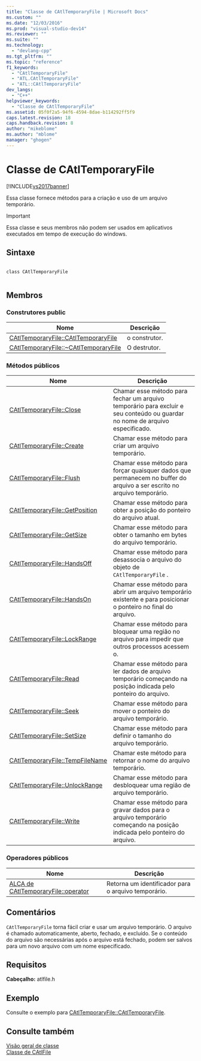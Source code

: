 ```yaml
---
title: "Classe de CAtlTemporaryFile | Microsoft Docs"
ms.custom: ""
ms.date: "12/03/2016"
ms.prod: "visual-studio-dev14"
ms.reviewer: ""
ms.suite: ""
ms.technology: 
  - "devlang-cpp"
ms.tgt_pltfrm: ""
ms.topic: "reference"
f1_keywords: 
  - "CAtlTemporaryFile"
  - "ATL.CAtlTemporaryFile"
  - "ATL::CAtlTemporaryFile"
dev_langs: 
  - "C++"
helpviewer_keywords: 
  - "Classe de CAtlTemporaryFile"
ms.assetid: 05f0f2a5-94f6-4594-8dae-b114292ff5f9
caps.latest.revision: 18
caps.handback.revision: 8
author: "mikeblome"
ms.author: "mblome"
manager: "ghogen"
---
```

# Classe de CAtlTemporaryFile
[!INCLUDE[vs2017banner](../../assembler/inline/includes/vs2017banner.md)]

Essa classe fornece métodos para a criação e uso de um arquivo temporário.  
  
> [!IMPORTANT]
>  Essa classe e seus membros não podem ser usados em aplicativos executados em tempo de execução do windows.  
  
## Sintaxe  
  
```  
  
class CAtlTemporaryFile  
  
```  
  
## Membros  
  
### Construtores public  
  
|Nome|Descrição|  
|----------|---------------|  
|[CAtlTemporaryFile::CAtlTemporaryFile](../Topic/CAtlTemporaryFile::CAtlTemporaryFile.md)|o construtor.|  
|[CAtlTemporaryFile::~CAtlTemporaryFile](../Topic/CAtlTemporaryFile::~CAtlTemporaryFile.md)|O destrutor.|  
  
### Métodos públicos  
  
|Nome|Descrição|  
|----------|---------------|  
|[CAtlTemporaryFile::Close](../Topic/CAtlTemporaryFile::Close.md)|Chamar esse método para fechar um arquivo temporário para excluir e seu conteúdo ou guardar no nome de arquivo especificado.|  
|[CAtlTemporaryFile::Create](../Topic/CAtlTemporaryFile::Create.md)|Chamar esse método para criar um arquivo temporário.|  
|[CAtlTemporaryFile::Flush](../Topic/CAtlTemporaryFile::Flush.md)|Chamar esse método para forçar quaisquer dados que permanecem no buffer do arquivo a ser escrito no arquivo temporário.|  
|[CAtlTemporaryFile::GetPosition](../Topic/CAtlTemporaryFile::GetPosition.md)|Chamar esse método para obter a posição do ponteiro do arquivo atual.|  
|[CAtlTemporaryFile::GetSize](../Topic/CAtlTemporaryFile::GetSize.md)|Chamar esse método para obter o tamanho em bytes do arquivo temporário.|  
|[CAtlTemporaryFile::HandsOff](../Topic/CAtlTemporaryFile::HandsOff.md)|Chamar esse método para desassocia o arquivo do objeto de `CAtlTemporaryFile` .|  
|[CAtlTemporaryFile::HandsOn](../Topic/CAtlTemporaryFile::HandsOn.md)|Chamar esse método para abrir um arquivo temporário existente e para posicionar o ponteiro no final do arquivo.|  
|[CAtlTemporaryFile::LockRange](../Topic/CAtlTemporaryFile::LockRange.md)|Chamar esse método para bloquear uma região no arquivo para impedir que outros processos acessem o.|  
|[CAtlTemporaryFile::Read](../Topic/CAtlTemporaryFile::Read.md)|Chamar esse método para ler dados de arquivo temporário começando na posição indicada pelo ponteiro do arquivo.|  
|[CAtlTemporaryFile::Seek](../Topic/CAtlTemporaryFile::Seek.md)|Chamar esse método para mover o ponteiro do arquivo temporário.|  
|[CAtlTemporaryFile::SetSize](../Topic/CAtlTemporaryFile::SetSize.md)|Chamar esse método para definir o tamanho do arquivo temporário.|  
|[CAtlTemporaryFile::TempFileName](../Topic/CAtlTemporaryFile::TempFileName.md)|Chamar este método para retornar o nome do arquivo temporário.|  
|[CAtlTemporaryFile::UnlockRange](../Topic/CAtlTemporaryFile::UnlockRange.md)|Chamar esse método para desbloquear uma região de arquivo temporário.|  
|[CAtlTemporaryFile::Write](../Topic/CAtlTemporaryFile::Write.md)|Chamar esse método para gravar dados para o arquivo temporário começando na posição indicada pelo ponteiro do arquivo.|  
  
### Operadores públicos  
  
|Nome|Descrição|  
|----------|---------------|  
|[ALÇA de CAtlTemporaryFile::operator](../Topic/CAtlTemporaryFile::operator%20HANDLE.md)|Retorna um identificador para o arquivo temporário.|  
  
## Comentários  
 `CAtlTemporaryFile` torna fácil criar e usar um arquivo temporário.  O arquivo é chamado automaticamente, aberto, fechado, e excluído.  Se o conteúdo do arquivo são necessárias após o arquivo está fechado, podem ser salvos para um novo arquivo com um nome especificado.  
  
## Requisitos  
 **Cabeçalho:** atlfile.h  
  
## Exemplo  
 Consulte o exemplo para [CAtlTemporaryFile::CAtlTemporaryFile](../Topic/CAtlTemporaryFile::CAtlTemporaryFile.md).  
  
## Consulte também  
 [Visão geral de classe](../../atl/atl-class-overview.md)   
 [Classe de CAtlFile](../../atl/reference/catlfile-class.md)